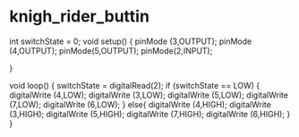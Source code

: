 # knigh_rider_buttin
int switchState = 0;
void setup() {
 pinMode (3,OUTPUT);
 pinMode (4,OUTPUT);
 pinMode(5,OUTPUT); 
 pinMode(2,INPUT);
  
  

}

void loop() {
  switchState = digitalRead(2);
  if (switchState == LOW) {
  digitalWrite (4,LOW);
  digitalWrite (3,LOW);
  digitalWrite (5,LOW);
  digitalWrite (7,LOW);
  digitalWrite (6,LOW);
  }
  else{
digitalWrite (4,HIGH);
digitalWrite (3,HIGH);
digitalWrite (5,HIGH);
digitalWrite (7,HIGH);
digitalWrite (6,HIGH);
  }
}
